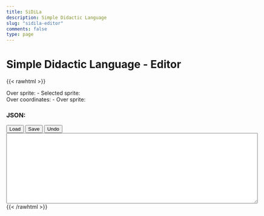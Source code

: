 ```yaml
---
title: SiDiLa
description: Simple Didactic Language
slug: "sidila-editor"
comments: false
type: page
---
```


# Simple Didactic Language - Editor

{{< rawhtml >}}
<div id="container">
  <div>Over sprite: <span id="hoverSprite"></span> - Selected sprite: <span id="selectedSprite"></span></div>
  <canvas id="paletteCanvas" class="paletteCanvas"></canvas>
  <div>Over coordinates: <span id="editorCoordinates"></span> - Over sprite: <span id="hoverEditorSprite"></span></div>
  <canvas id="editorCanvas" class="editorCanvas" width="256" height="256"></canvas>
</div>
<div id="message" class="message"></div>
<h3>JSON:</h3>
<div>
  <button id="load" class="sidila-button">Load</button>
  <button id="save" class="sidila-button">Save</button>
  <button id="undo" class="sidila-button">Undo</button>
</div>
<textarea id="code" class="source-code" cols="80" rows="12">
</textarea>
<script type="text/javascript" src="/sidila/peg.js"></script>
<script type="text/javascript" src="/sidila/sidila-editor.js"></script>
{{< /rawhtml >}}